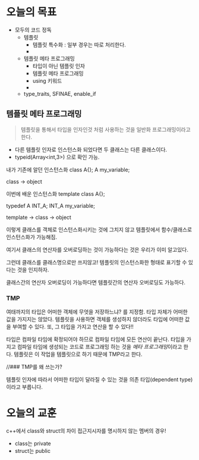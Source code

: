 # 오늘의 목표

- 모두의 코드 정독
  - 템플릿
    - 템플릿 특수화 : 일부 경우는 따로 처리한다.
    -
  - 템플릿 메타 프로그래밍
    - 타입이 아닌 템플릿 인자
    - 템플릿 메타 프로그래밍
    - using 키워드
    -
  - type_traits, SFINAE, enable_if


## 템플릿 메타 프로그래밍

>템플릿을 통해서 타입을 인자인것 처럼 사용하는 것을 일반화 프로그래밍이라고 한다.

- 다른 템플릿 인자로 인스턴스화 되었다면 두 클래스는 다른 클래스이다.
- typeid(Array<int,3>) 으로 확인 가능.


내가 기존에 알던 인스턴스화
class A{};
A my_variable;

class -> object

이번에 배운 인스턴스화
template<T>
class A{};

typedef A<int> INT_A;
INT_A my_variable;

template -> class -> object

이렇게 클래스를 객체로 인스턴스화시키는 것에 그치지 않고 템플릿에서 함수/클래스로 인스턴스화가 가능해짐.

여기서 클래스의 연산자를 오버로딩하는 것이 가능하다는 것은 우리가 이미 알고있다.

그런데 클래스를 클래스명으로만 쓰지않고! 템플릿의 인스턴스화한 형태로 표기할 수 있다는 것을 인지하자.

클래스간의 연산자 오버로딩이 가능하다면
템플릿간의 연산자 오버로딩도 가능하다.

### TMP

여태까지의 타입은 어떠한 객체에 무엇을 저장하느냐? 를 지정함.
타입 자체가 어떠한 값을 가지지는 않았다.
템플릿을 사용하면 객체를 생성하지 않더라도 타입에 어떠한 값을 부여할 수 있다.
또, 그 타입을 가지고 연산을 할 수 있다!!

타입은 컴파일 타임에 확정되어야 하므로 컴파일 타임에 모든 연산이 끝난다.
타입을 가지고 컴파일 타임에 생성되는 코드로 프로그래밍 하는 것을 *메타 프로그래밍*이라고 한다.
템플릿은 이 작업을 템플릿으로 하기 때문에 TMP라고 한다.

//### TMP를 왜 쓰는가?

템플릿 인자에 따라서 어떠한 타입이 달라질 수 있는 것을 의존 타입(dependent type) 이라고 부릅니다.


# 오늘의 교훈

c++에서 class와 struct의 차이
접근지시자를 명시하지 않는 멤버의 경우!
- class는 private
- struct는 public